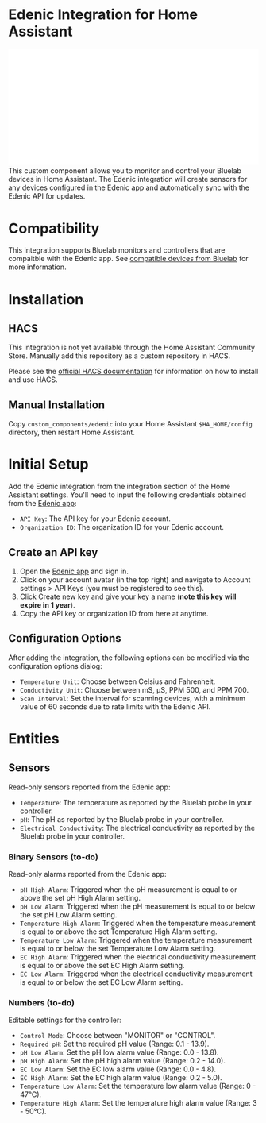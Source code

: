 
# Edenic Integration for Home Assistant
![Edenic Logo](https://raw.githubusercontent.com/taliexo/homeassistant-edenic/main/images/edenic-logo.svg)
This custom component allows you to monitor and control your Bluelab devices in Home Assistant. The Edenic integration will create sensors for any devices configured in the Edenic app and automatically sync with the Edenic API for updates.

# Compatibility

This integration supports Bluelab monitors and controllers that are compaitble with the Edenic app. See [compatible devices from Bluelab](https://www.edenic.io/#hardware) for more information.

# Installation

## HACS

This integration is not yet available through the Home Assistant Community Store. Manually add this repository as a custom repository in HACS.

Please see the [official HACS documentation](https://hacs.xyz) for information on how to install and use HACS.

## Manual Installation

Copy `custom_components/edenic` into your Home Assistant `$HA_HOME/config` directory, then restart Home Assistant.

# Initial Setup

Add the Edenic integration from the integration section of the Home Assistant settings. You'll need to input the following credentials obtained from the [Edenic app](https://app.edenic.io/):

- `API Key`: The API key for your Edenic account.
- `Organization ID`: The organization ID for your Edenic account.

## Create an API key

1. Open the [Edenic app](https://app.edenic.io/) and sign in.
2. Click on your account avatar (in the top right) and navigate to Account settings > API Keys (you must be registered to see this).
3. Click Create new key and give your key a name (**note this key will expire in 1 year**).
4. Copy the API key or organization ID from here at anytime.

## Configuration Options

After adding the integration, the following options can be modified via the configuration options dialog:

- `Temperature Unit`: Choose between Celsius and Fahrenheit.
- `Conductivity Unit`: Choose between mS, µS, PPM 500, and PPM 700.
- `Scan Interval`: Set the interval for scanning devices, with a minimum value of 60 seconds due to rate limits with the Edenic API.

# Entities

## Sensors

Read-only sensors reported from the Edenic app:

- `Temperature`: The temperature as reported by the Bluelab probe in your controller.
- `pH`: The pH as reported by the Bluelab probe in your controller.
- `Electrical Conductivity`: The electrical conductivity as reported by the Bluelab probe in your controller.

### Binary Sensors (to-do)

Read-only alarms reported from the Edenic app:

- `pH High Alarm`: Triggered when the pH measurement is equal to or above the set pH High Alarm setting.
- `pH Low Alarm`: Triggered when the pH measurement is equal to or below the set pH Low Alarm setting.
- `Temperature High Alarm`: Triggered when the temperature measurement is equal to or above the set Temperature High Alarm setting.
- `Temperature Low Alarm`: Triggered when the temperature measurement is equal to or below the set Temperature Low Alarm setting.
- `EC High Alarm`: Triggered when the electrical conductivity measurement is equal to or above the set EC High Alarm setting.
- `EC Low Alarm`: Triggered when the electrical conductivity measurement is equal to or below the set EC Low Alarm setting.

### Numbers (to-do)

Editable settings for the controller:

- `Control Mode`: Choose between "MONITOR" or "CONTROL".
- `Required pH`: Set the required pH value (Range: 0.1 - 13.9).
- `pH Low Alarm`: Set the pH low alarm value (Range: 0.0 - 13.8).
- `pH High Alarm`: Set the pH high alarm value (Range: 0.2 - 14.0).
- `EC Low Alarm`: Set the EC low alarm value (Range: 0.0 - 4.8).
- `EC High Alarm`: Set the EC high alarm value (Range: 0.2 - 5.0).
- `Temperature Low Alarm`: Set the temperature low alarm value (Range: 0 - 47°C).
- `Temperature High Alarm`: Set the temperature high alarm value (Range: 3 - 50°C).

